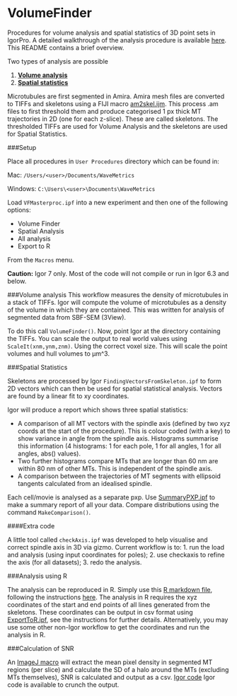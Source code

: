 # VolumeFinder
Procedures for volume analysis and spatial statistics of 3D point sets in IgorPro. A detailed walkthrough of the analysis procedure is available [here](https://github.com/quantixed/VolumeFinder/blob/master/volumefinder-analysis-3d.pdf). This README contains a brief overview.

Two types of analysis are possible

1. [**Volume analysis**](#volume-analysis)
2. [**Spatial statistics**](#spatial-statistics)

Microtubules are first segmented in Amira. Amira mesh files are converted to TIFFs and skeletons using a FIJI macro [am2skel.ijm](https://github.com/quantixed/VolumeFinder/blob/master/am2skel.ijm). This process .am files to first threshold them and produce categorised 1 px thick MT trajectories in 2D (one for each z-slice). These are called skeletons. The thresholded TIFFs are used for Volume Analysis and the skeletons are used for Spatial Statistics.

###Setup

Place all procedures in `User Procedures` directory which can be found in:

Mac: `/Users/<user>/Documents/WaveMetrics`

Windows: `C:\Users\<user>\Documents\WaveMetrics`

Load `VFMasterproc.ipf` into a new experiment and then one of the following options:

- Volume Finder
- Spatial Analysis
- All analysis
- Export to R

From the `Macros` menu.

**Caution:** Igor 7 only. Most of the code will not compile or run in Igor 6.3 and below.

###Volume analysis
This workflow measures the density of microtubules in a stack of TIFFs. Igor will compute the volume of microtubules as a density of the volume in which they are contained. This was written for analysis of segmented data from SBF-SEM (3View). 

To do this call <code>VolumeFinder()</code>. Now, point Igor at the directory containing the TIFFs.
You can scale the output to real world values using <code>ScaleIt(xnm,ynm,znm)</code>. Using the correct voxel size. This will scale the point volumes and hull volumes to µm^3.

###Spatial Statistics

Skeletons are processed by Igor <code>FindingVectorsFromSkeleton.ipf</code> to form 2D vectors which can then be used for spatial statistical analysis. Vectors are found by a linear fit to xy coordinates.

Igor will produce a report which shows three spatial statistics:

* A comparison of all MT vectors with the spindle axis (defined by two xyz coords at the start of the procedure). This is colour coded (with a key) to show variance in angle from the spindle axis. Histograms summarise this information (4 histograms: 1 for each pole, 1 for all angles, 1 for all angles, abs() values).
* Two further histograms compare MTs that are longer than 60 nm are within 80 nm of other MTs. This is independent of the spindle axis.
* A comparison between the trajectories of MT segments with ellipsoid tangents calculated from an idealised spindle.

Each cell/movie is analysed as a separate pxp. Use [SummaryPXP.ipf](https://github.com/quantixed/VolumeFinder/blob/master/SummaryPXP.ipf) to make a summary report of all your data. Compare distributions using the command `MakeComparison()`.

####Extra code

A little tool called `checkAxis.ipf` was developed to help visualise and correct spindle axis in 3D via gizmo. Current workflow is to: 1. run the load and analysis (using input coordinates for poles); 2. use checkaxis to refine the axis (for all datasets); 3. redo the analysis.

###Analysis using R

The analysis can be reproduced in R. Simply use this [R markdown file](https://github.com/quantixed/VolumeFinder/blob/master/Mitotic_spindle_modelling.Rmd), following the instructions [here](https://github.com/quantixed/VolumeFinder/blob/master/Mitotic_spindle_modelling.html). The analysis in R requires the xyz coordinates of the start and end points of all lines generated from the skeletons. These coordinates can be output in csv format using [ExportToR.ipf](https://github.com/quantixed/VolumeFinder/blob/master/ExportToR.ipf), see the instructions for further details. Alternatively, you may use some other non-Igor workflow to get the coordinates and run the analysis in R.

###Calculation of SNR

An [ImageJ macro](https://github.com/quantixed/VolumeFinder/blob/master/SNR3View.ijm) will extract the mean pixel density in segmented MT regions (per slice) and calculate the SD of a halo around the MTs (excluding MTs themselves), SNR is calculated and output as a csv. [Igor code](https://github.com/quantixed/VolumeFinder/blob/master/SNR3View.ipf) Igor code is available to crunch the output.